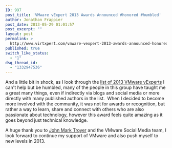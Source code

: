 ```yaml
---
ID: 997
post_title: 'VMware vExpert 2013 Awards Announced #honored #humbled'
author: Jonathan Frappier
post_date: 2013-05-29 01:01:57
post_excerpt: ""
layout: post
permalink: >
  http://www.virtxpert.com/vmware-vexpert-2013-awards-announced-honored-humbled/
published: true
switch_like_status:
  - "1"
dsq_thread_id:
  - "1332947536"
---
```

And a little bit in shock, as I look through the <a href="http://blogs.vmware.com/vmtn/2013/05/vexpert-2013-awardees-announced.html" target="_blank">list of 2013 VMware vExperts</a> I can't help but be humbled, many of the people in this group have taught me a great many things, even if indirectly via blogs and social media or more directly with many published authors in the list.  When I decided to become more involved with the community, it was not for awards or recognition, but rather a way to learn, share and connect with others who are also passionate about technology, however this award feels quite amazing as it goes beyond just technical knowledge.

A huge thank you to <a href="https://twitter.com/jtroyer" target="_blank">John Mark Troyer</a> and the VMware Social Media team, I look forward to continue my support of VMware and also push myself to new levels in 2013.